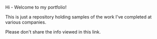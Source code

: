 Hi - Welcome to my portfolio!

This is just a repository holding samples of the work I've completed at various companies.

Please don't share the info viewed in this link.

